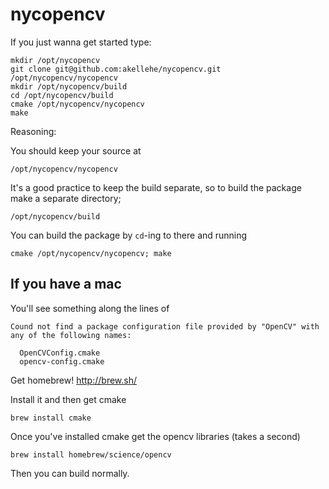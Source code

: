 nycopencv
===========

If you just wanna get started type:

```
mkdir /opt/nycopencv
git clone git@github.com:akellehe/nycopencv.git /opt/nycopencv/nycopencv
mkdir /opt/nycopencv/build
cd /opt/nycopencv/build
cmake /opt/nycopencv/nycopencv
make
```

Reasoning:

You should keep your source at 
```
/opt/nycopencv/nycopencv
```

It's a good practice to keep the build separate, so to build the package make a separate directory;

```
/opt/nycopencv/build
```

You can build the package  by `cd`-ing to there and running

```
cmake /opt/nycopencv/nycopencv; make
```

If you have a mac
-----------------

You'll see something along the lines of

```
Cound not find a package configuration file provided by "OpenCV" with any of the following names:

  OpenCVConfig.cmake
  opencv-config.cmake

```

Get homebrew! http://brew.sh/

Install it and then get cmake

```
brew install cmake
```

Once you've installed cmake get the opencv libraries (takes a second)

```
brew install homebrew/science/opencv
```

Then you can build normally.
